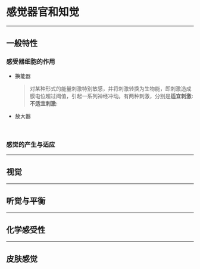 # 感觉器官和知觉
***
## 一般特性
### 感受器细胞的作用
* 换能器
  > 对某种形式的能量刺激特别敏感，并将刺激转换为生物能，即刺激造成膜电位超过阈值，引起一系列神经冲动。有两种刺激，分别是**适宜刺激:**  **不适宜刺激:**
* 放大器
  > 

<br>

### 感觉的产生与适应

***
## 视觉

***
## 听觉与平衡

***
## 化学感受性

***
## 皮肤感觉